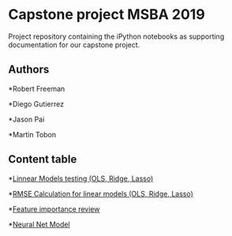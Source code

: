 # Capstone project MSBA 2019

Project repository containing the iPython notebooks as supporting documentation for our capstone project.

## Authors

*Robert Freeman

*Diego Gutierrez

*Jason Pai 

*Martin Tobon 


## Content table

*[Linnear Models testing (OLS, Ridge, Lasso)](https://github.com/djgmtz/ticket_yoda/blob/master/Ticket_Yoda_Linear_Models(OLS%2C_Ridge%2C_Lasso).ipynb)

*[RMSE Calculation for linear models (OLS, Ridge, Lasso)](https://github.com/djgmtz/ticket_yoda/blob/master/Ticket_Yoda_OLS%2C_Ridge%2C_Lasso%2C_Random_Forest_RMSE.ipynb)

*[Feature importance review](https://github.com/djgmtz/ticket_yoda/blob/master/Ticket_Yoda_Feature_Importance_via_OLS.ipynb)

*[Neural Net Model](https://github.com/djgmtz/Ticket_Yoda/blob/master/Ticket_Yoda_Neural_Net_Model.ipynb)
